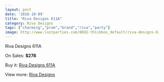 ```yaml
---
layout: post
date: '2016-10-09'
title: "Riva Designs 611A"
category: Riva Designs
tags: ["charming","prom","brand","riva","party"]
image: http://www.lustparties.com/8692-thickbox_default/riva-designs-611a.jpg
---
```

Riva Designs 611A

On Sales: **$278**
<a href="https://www.lustparties.com/en/riva-designs/2976-riva-designs-611a.html"><amp-img layout="responsive" width="600" height="600" src="//www.lustparties.com/8692-thickbox_default/riva-designs-611a.jpg" alt="Riva Designs 611A 0" /></a>
<a href="https://www.lustparties.com/en/riva-designs/2976-riva-designs-611a.html"><amp-img layout="responsive" width="600" height="600" src="//www.lustparties.com/8693-thickbox_default/riva-designs-611a.jpg" alt="Riva Designs 611A 1" /></a>

Buy it: [Riva Designs 611A](https://www.lustparties.com/en/riva-designs/2976-riva-designs-611a.html "Riva Designs 611A")

View more: [Riva Designs](https://www.lustparties.com/en/6-riva-designs "Riva Designs")